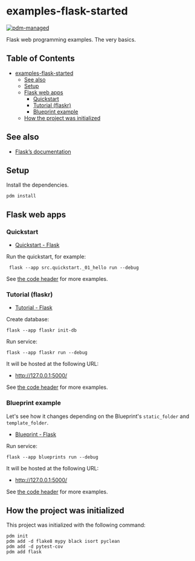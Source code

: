 # examples-flask-started

[![pdm-managed](https://img.shields.io/badge/pdm-managed-blueviolet)](https://pdm.fming.dev)

Flask web programming examples. The very basics.


## Table of Contents <!-- omit in toc -->

- [examples-flask-started](#examples-flask-started)
  - [See also](#see-also)
  - [Setup](#setup)
  - [Flask web apps](#flask-web-apps)
    - [Quickstart](#quickstart)
    - [Tutorial (flaskr)](#tutorial-flaskr)
    - [Blueprint example](#blueprint-example)
  - [How the project was initialized](#how-the-project-was-initialized)


## See also

- [Flask’s documentation](https://flask.palletsprojects.com/)


## Setup

Install the dependencies.

```shell
pdm install
```

## Flask web apps

### Quickstart

- [Quickstart - Flask](https://flask.palletsprojects.com/en/3.0.x/quickstart/)

Run the quickstart, for example:

```shell
 flask --app src.quickstart._01_hello run --debug
```

See [the code header](./src/quickstart/) for more examples.


### Tutorial (flaskr)

- [Tutorial - Flask](https://flask.palletsprojects.com/en/3.0.x/tutorial/)

Create database:

```shell
flask --app flaskr init-db
```

Run service:

```shell
flask --app flaskr run --debug
```

It will be hosted at the following URL:

- <http://127.0.0.1:5000/>

See [the code header](./src/flaskr/) for more examples.


### Blueprint example

Let's see how it changes depending on the Blueprint's `static_folder` and `template_folder`.

- [Blueprint - Flask](https://flask.palletsprojects.com/en/3.0.x/blueprints/)

Run service:

```shell
flask --app blueprints run --debug
```

It will be hosted at the following URL:

- <http://127.0.0.1:5000/>

See [the code header](./src/blueprints/) for more examples.


## How the project was initialized

This project was initialized with the following command:

```shell
pdm init
pdm add -d flake8 mypy black isort pyclean
pdm add -d pytest-cov
pdm add flask
```
